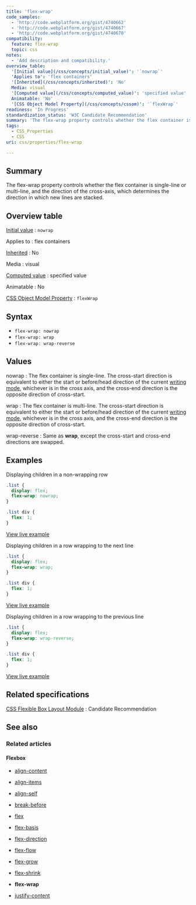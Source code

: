 ```yaml
---
title: 'flex-wrap'
code_samples:
  - 'http://code.webplatform.org/gist/4740662'
  - 'http://code.webplatform.org/gist/4740667'
  - 'http://code.webplatform.org/gist/4740670'
compatibility:
  feature: flex-wrap
  topic: css
notes:
  - 'Add description and compatibility.'
overview_table:
  '[Initial value](/css/concepts/initial_value)': '`nowrap`'
  'Applies to': 'flex containers'
  '[Inherited](/css/concepts/inherited)': 'No'
  Media: visual
  '[Computed value](/css/concepts/computed_value)': 'specified value'
  Animatable: 'No'
  '[CSS Object Model Property](/css/concepts/cssom)': '`flexWrap`'
readiness: 'In Progress'
standardization_status: 'W3C Candidate Recommendation'
summary: 'The flex-wrap property controls whether the flex container is single-line or multi-line, and the direction of the cross-axis, which determines the direction in which new lines are stacked.'
tags:
  - CSS_Properties
  - CSS
uri: css/properties/flex-wrap

---
```

## Summary

The flex-wrap property controls whether the flex container is single-line or multi-line, and the direction of the cross-axis, which determines the direction in which new lines are stacked.

## Overview table

[Initial value](/css/concepts/initial_value)
:   `nowrap`

Applies to
:   flex containers

[Inherited](/css/concepts/inherited)
:   No

Media
:   visual

[Computed value](/css/concepts/computed_value)
:   specified value

Animatable
:   No

[CSS Object Model Property](/css/concepts/cssom)
:   `flexWrap`

## Syntax

-   `flex-wrap: nowrap`
-   `flex-wrap: wrap`
-   `flex-wrap: wrap-reverse`

## Values

nowrap
:   The flex container is single-line. The cross-start direction is equivalent to either the start or before/head direction of the current [writing mode](/css/properties/writing-mode), whichever is in the cross axis, and the cross-end direction is the opposite direction of cross-start.

wrap
:   The flex container is multi-line. The cross-start direction is equivalent to either the start or before/head direction of the current [writing mode](/css/properties/writing-mode), whichever is in the cross axis, and the cross-end direction is the opposite direction of cross-start.

wrap-reverse
:   Same as **wrap**, except the cross-start and cross-end directions are swapped.

## Examples

Displaying children in a non-wrapping row

``` css
.list {
  display: flex;
  flex-wrap: nowrap;
}

.list div {
  flex: 1;
}
```

[View live example](http://code.webplatform.org/gist/4740662)

Displaying children in a row wrapping to the next line

``` css
.list {
  display: flex;
  flex-wrap: wrap;
}

.list div {
  flex: 1;
}
```

[View live example](http://code.webplatform.org/gist/4740667)

Displaying children in a row wrapping to the previous line

``` css
.list {
  display: flex;
  flex-wrap: wrap-reverse;
}

.list div {
  flex: 1;
}
```

[View live example](http://code.webplatform.org/gist/4740670)

## Related specifications

[CSS Flexible Box Layout Module](http://www.w3.org/TR/css3-flexbox/#flex-wrap-property)
:   Candidate Recommendation

## See also

### Related articles

#### Flexbox

-   [align-content](/css/properties/align-content)

-   [align-items](/css/properties/align-items)

-   [align-self](/css/properties/align-self)

-   [break-before](/css/properties/break-before)

-   [flex](/css/properties/flex)

-   [flex-basis](/css/properties/flex-basis)

-   [flex-direction](/css/properties/flex-direction)

-   [flex-flow](/css/properties/flex-flow)

-   [flex-grow](/css/properties/flex-grow)

-   [flex-shrink](/css/properties/flex-shrink)

-   **flex-wrap**

-   [justify-content](/css/properties/justify-content)

